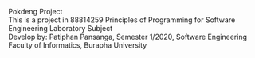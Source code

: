 Pokdeng Project  
This is a project in 88814259 Principles of Programming for Software Engineering Laboratory Subject  
Develop by: Patiphan Pansanga, Semester 1/2020, Software Engineering  
Faculty of Informatics, Burapha University